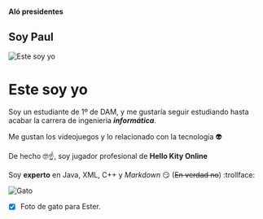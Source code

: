 #### Aló presidentes
## Soy Paul
![Este soy yo](https://encrypted-tbn1.gstatic.com/images?q=tbn:ANd9GcSQMWFsos1_jjOXuZT3MjVo1xaJ9ng-FO8VhNX8qQbY1OxH2wRI)

# **Este soy yo**


Soy un estudiante de 1º de DAM, y me gustaría seguir estudiando hasta acabar la carrera de ingenieria _**informática**_.


Me gustan los videojuegos y lo relacionado con la tecnología :alien:

De hecho :nerd_face::point_up:, soy jugador profesional de **Hello Kity Online** 


Soy **experto** en Java, XML, C++ y *Markdown* :smirk: (~~En verdad no~~)
:trollface:




![Gato](https://www.clinicas-veterpet.com/wp-content/uploads/2024/02/blog-veterpet-edad-gatitos.jpg)
- [x] Foto de gato para Ester.
